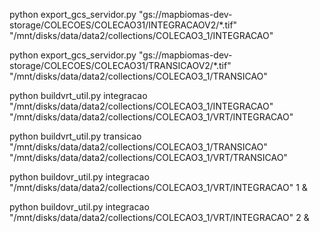 
python export_gcs_servidor.py "gs://mapbiomas-dev-storage/COLECOES/COLECAO31/INTEGRACAOV2/*.tif"  "/mnt/disks/data/data2/collections/COLECAO3_1/INTEGRACAO"


python export_gcs_servidor.py "gs://mapbiomas-dev-storage/COLECOES/COLECAO31/TRANSICAOV2/*.tif"  "/mnt/disks/data/data2/collections/COLECAO3_1/TRANSICAO"

python buildvrt_util.py integracao "/mnt/disks/data/data2/collections/COLECAO3_1/INTEGRACAO" "/mnt/disks/data/data2/collections/COLECAO3_1/VRT/INTEGRACAO"

python buildvrt_util.py transicao "/mnt/disks/data/data2/collections/COLECAO3_1/TRANSICAO" "/mnt/disks/data/data2/collections/COLECAO3_1/VRT/TRANSICAO"


python buildovr_util.py integracao  "/mnt/disks/data/data2/collections/COLECAO3_1/VRT/INTEGRACAO" 1 &


python buildovr_util.py integracao  "/mnt/disks/data/data2/collections/COLECAO3_1/VRT/INTEGRACAO" 2 &
